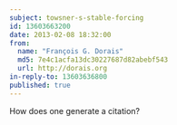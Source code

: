 ```yaml
---
subject: towsner-s-stable-forcing
id: 13603663200
date: 2013-02-08 18:32:00
from:
  name: "François G. Dorais"
  md5: 7e4c1acfa13dc30227687d82abebf543
  url: http://dorais.org
in-reply-to: 13603636800
published: true
---
```

How does one generate a citation?
